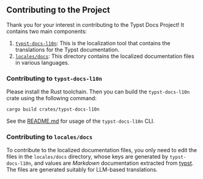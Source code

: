 ## Contributing to the Project

Thank you for your interest in contributing to the Typst Docs Project! It contains two main components:

1. [`typst-docs-l10n`](./crates/typst-docs-l10n/): This is the localization tool that contains the translations for the Typst documentation.
2. [`locales/docs`](./locales/docs/): This directory contains the localized documentation files in various languages.

### Contributing to `typst-docs-l10n`

Please install the Rust toolchain. Then you can build the `typst-docs-l10n` crate using the following command:

```bash
cargo build crates/typst-docs-l10n
```

See the [README.md](./README.md) for usage of the `typst-docs-l10n` CLI.

### Contributing to `locales/docs`

To contribute to the localized documentation files, you only need to edit the files in the `locales/docs` directory, whose keys are generated by `typst-docs-l10n`, and values are _Markdown_ documentation extracted from [typst](https://github.com/typst/typst). The files are generated suitably for LLM-based translations.
